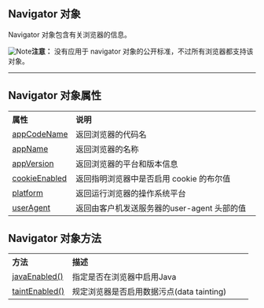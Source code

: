 <h2>Navigator 对象</h2>
<p>Navigator 对象包含有关浏览器的信息。</p>
<p><img src="/images/lamp.gif" alt="Note"><b>注意：</b> 没有应用于 navigator 对象的公开标准，不过所有浏览器都支持该对象。</p>

<hr>
<h2>Navigator 对象属性</h2>
<table class="reference">
  <tbody><tr>
    <th align="left" width="25%">属性</th>
    <th align="left" width="75%">说明</th>
  </tr>
  <tr>
    <td><a href="prop-nav-appcodename.html">appCodeName</a></td>
    <td>返回浏览器的代码名</td>
  </tr>
  <tr>
    <td><a href="prop-nav-appname.html">appName</a></td>
    <td>返回浏览器的名称</td>
  </tr>
  <tr>
    <td><a href="prop-nav-appversion.html">appVersion</a></td>
    <td>返回浏览器的平台和版本信息</td>
  </tr>
  <tr>
    <td><a href="prop-nav-cookieenabled.html">cookieEnabled</a></td>
    <td>返回指明浏览器中是否启用 cookie 的布尔值</td>
  </tr>
  <tr>
    <td><a href="prop-nav-platform.html">platform</a></td>
    <td>返回运行浏览器的操作系统平台</td>
  </tr>
  <tr>
    <td><a href="prop-nav-useragent.html">userAgent</a></td>
    <td>返回由客户机发送服务器的user-agent 头部的值</td>
  </tr>
  </tbody></table>
<h2>Navigator 对象方法</h2>
<table class="reference">
  <tbody><tr>
    <th align="left" width="25%">方法</th>
    <th align="left" width="75%">描述</th>
  </tr>
  <tr>
    <td><a href="met-nav-javaenabled.html">javaEnabled()</a></td>
    <td>指定是否在浏览器中启用Java</td>
  </tr>
  <tr>
    <td><a href="met-nav-taintenabled.html">taintEnabled()</a></td>
    <td>规定浏览器是否启用数据污点(data tainting)</td>
    </tr>
  </tbody></table>			
